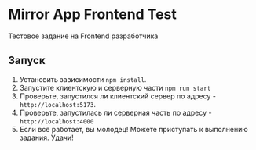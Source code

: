 # Mirror App Frontend Test

Тестовое задание на Frontend разработчика

## Запуск

1. Установить зависимости `npm install`.
2. Запустите клиентскую и серверную части `npm run start`
3. Проверьте, запустился ли клиентский сервер по адресу - `http://localhost:5173`.
4. Проверьте, запустилась ли серверная часть по адресу - `http://localhost:4000`
5. Если всё работает, вы молодец! Можете приступать к выполнению задания. Удачи!
